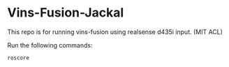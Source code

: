 # Vins-Fusion-Jackal

This repo is for running vins-fusion using realsense d435i input. (MIT ACL)

Run the following commands:

```roscore ```
